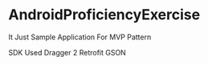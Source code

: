# AndroidProficiencyExercise
It Just Sample Application For MVP Pattern

SDK Used
Dragger 2
Retrofit
GSON
